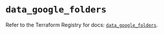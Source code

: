# `data_google_folders`

Refer to the Terraform Registry for docs: [`data_google_folders`](https://registry.terraform.io/providers/hashicorp/google/6.4.0/docs/data-sources/folders).
